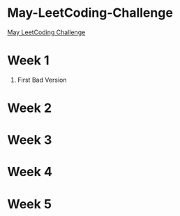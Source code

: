 # May-LeetCoding-Challenge

[May LeetCoding Challenge](https://leetcode.com/explore/challenge/card/may-leetcoding-challenge/)

# Week 1
  1. First Bad Version
  
# Week 2
# Week 3
# Week 4
# Week 5
